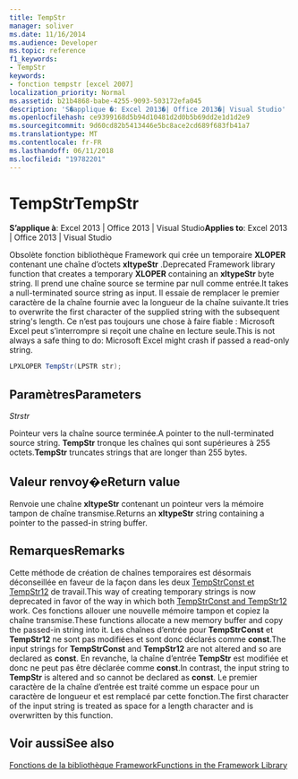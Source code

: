 ```yaml
---
title: TempStr
manager: soliver
ms.date: 11/16/2014
ms.audience: Developer
ms.topic: reference
f1_keywords:
- TempStr
keywords:
- fonction tempstr [excel 2007]
localization_priority: Normal
ms.assetid: b21b4868-babe-4255-9093-503172efa045
description: 'S�applique �: Excel 2013�| Office 2013�| Visual Studio'
ms.openlocfilehash: ce9399168d5b94d10481d2d0b5b69dd2e1d1d2e9
ms.sourcegitcommit: 9d60cd82b5413446e5bc8ace2cd689f683fb41a7
ms.translationtype: MT
ms.contentlocale: fr-FR
ms.lasthandoff: 06/11/2018
ms.locfileid: "19782201"
---
```

# <a name="tempstr"></a><span data-ttu-id="3a868-104">TempStr</span><span class="sxs-lookup"><span data-stu-id="3a868-104">TempStr</span></span>

 <span data-ttu-id="3a868-105">**S’applique à**: Excel 2013 | Office 2013 | Visual Studio</span><span class="sxs-lookup"><span data-stu-id="3a868-105">**Applies to**: Excel 2013 | Office 2013 | Visual Studio</span></span> 
  
<span data-ttu-id="3a868-106">Obsolète fonction bibliothèque Framework qui crée un temporaire **XLOPER** contenant une chaîne d’octets **xltypeStr** .</span><span class="sxs-lookup"><span data-stu-id="3a868-106">Deprecated Framework library function that creates a temporary **XLOPER** containing an **xltypeStr** byte string.</span></span> <span data-ttu-id="3a868-107">Il prend une chaîne source se termine par null comme entrée.</span><span class="sxs-lookup"><span data-stu-id="3a868-107">It takes a null-terminated source string as input.</span></span> <span data-ttu-id="3a868-108">Il essaie de remplacer le premier caractère de la chaîne fournie avec la longueur de la chaîne suivante.</span><span class="sxs-lookup"><span data-stu-id="3a868-108">It tries to overwrite the first character of the supplied string with the subsequent string's length.</span></span> <span data-ttu-id="3a868-109">Ce n’est pas toujours une chose à faire fiable : Microsoft Excel peut s’interrompre si reçoit une chaîne en lecture seule.</span><span class="sxs-lookup"><span data-stu-id="3a868-109">This is not always a safe thing to do: Microsoft Excel might crash if passed a read-only string.</span></span> 
  
```cs
LPXLOPER TempStr(LPSTR str);
```

## <a name="parameters"></a><span data-ttu-id="3a868-110">Paramètres</span><span class="sxs-lookup"><span data-stu-id="3a868-110">Parameters</span></span>

 <span data-ttu-id="3a868-111">_Str_</span><span class="sxs-lookup"><span data-stu-id="3a868-111">_str_</span></span>
  
<span data-ttu-id="3a868-112">Pointeur vers la chaîne source terminée.</span><span class="sxs-lookup"><span data-stu-id="3a868-112">A pointer to the null-terminated source string.</span></span> <span data-ttu-id="3a868-113">**TempStr** tronque les chaînes qui sont supérieures à 255 octets.</span><span class="sxs-lookup"><span data-stu-id="3a868-113">**TempStr** truncates strings that are longer than 255 bytes.</span></span> 
  
## <a name="return-value"></a><span data-ttu-id="3a868-114">Valeur renvoy�e</span><span class="sxs-lookup"><span data-stu-id="3a868-114">Return value</span></span>

<span data-ttu-id="3a868-115">Renvoie une chaîne **xltypeStr** contenant un pointeur vers la mémoire tampon de chaîne transmise.</span><span class="sxs-lookup"><span data-stu-id="3a868-115">Returns an **xltypeStr** string containing a pointer to the passed-in string buffer.</span></span> 
  
## <a name="remarks"></a><span data-ttu-id="3a868-116">Remarques</span><span class="sxs-lookup"><span data-stu-id="3a868-116">Remarks</span></span>

<span data-ttu-id="3a868-117">Cette méthode de création de chaînes temporaires est désormais déconseillée en faveur de la façon dans les deux [TempStrConst et TempStr12](tempstrconst-tempstr12.md) de travail.</span><span class="sxs-lookup"><span data-stu-id="3a868-117">This way of creating temporary strings is now deprecated in favor of the way in which both [TempStrConst and TempStr12](tempstrconst-tempstr12.md) work.</span></span> <span data-ttu-id="3a868-118">Ces fonctions allouer une nouvelle mémoire tampon et copiez la chaîne transmise.</span><span class="sxs-lookup"><span data-stu-id="3a868-118">These functions allocate a new memory buffer and copy the passed-in string into it.</span></span> <span data-ttu-id="3a868-119">Les chaînes d’entrée pour **TempStrConst** et **TempStr12** ne sont pas modifiées et sont donc déclarés comme **const**.</span><span class="sxs-lookup"><span data-stu-id="3a868-119">The input strings for **TempStrConst** and **TempStr12** are not altered and so are declared as **const**.</span></span> <span data-ttu-id="3a868-120">En revanche, la chaîne d’entrée **TempStr** est modifiée et donc ne peut pas être déclarée comme **const**.</span><span class="sxs-lookup"><span data-stu-id="3a868-120">In contrast, the input string to **TempStr** is altered and so cannot be declared as **const**.</span></span> <span data-ttu-id="3a868-121">Le premier caractère de la chaîne d’entrée est traité comme un espace pour un caractère de longueur et est remplacé par cette fonction.</span><span class="sxs-lookup"><span data-stu-id="3a868-121">The first character of the input string is treated as space for a length character and is overwritten by this function.</span></span>
  
## <a name="see-also"></a><span data-ttu-id="3a868-122">Voir aussi</span><span class="sxs-lookup"><span data-stu-id="3a868-122">See also</span></span>



[<span data-ttu-id="3a868-123">Fonctions de la bibliothèque Framework</span><span class="sxs-lookup"><span data-stu-id="3a868-123">Functions in the Framework Library</span></span>](functions-in-the-framework-library.md)

